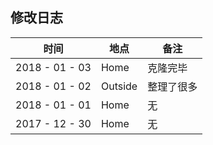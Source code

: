 ## 修改日志

| 时间             | 地点      | 备注    |
| -------------- | ------- | ----- |
| 2018 - 01 - 03 | Home    | 克隆完毕  |
| 2018 - 01 - 02 | Outside | 整理了很多 |
| 2018 - 01 - 01 | Home    | 无     |
| 2017 - 12 - 30 | Home    | 无     |


